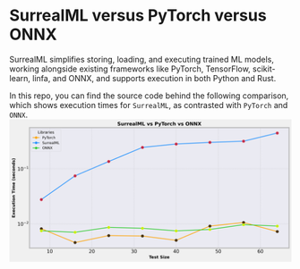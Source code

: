 # SurrealML versus PyTorch versus ONNX

SurrealML simplifies storing, loading, and executing trained ML models, working alongside existing frameworks like PyTorch, TensorFlow, scikit-learn, linfa, and ONNX, and supports execution in both Python and Rust.

In this repo, you can find the source code behind the following comparison, which shows execution times for `SurrealML`, as contrasted with `PyTorch` and `ONNX`.
![alt text](surrealml_vs_onnx_vs_pytorch/plots/execution_time_vs_test_size.png)
